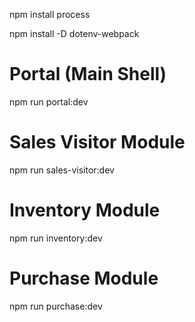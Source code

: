 npm install process

npm install -D dotenv-webpack


# Portal (Main Shell)
npm run portal:dev

# Sales Visitor Module  
npm run sales-visitor:dev

# Inventory Module
npm run inventory:dev

# Purchase Module
npm run purchase:dev
